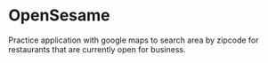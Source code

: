 # OpenSesame

Practice application with google maps to search area by zipcode for restaurants that are currently open for business.
